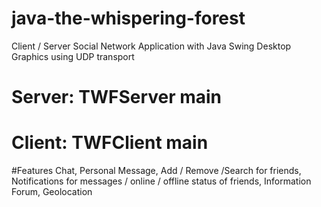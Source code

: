 # java-the-whispering-forest
Client / Server Social Network Application with Java Swing Desktop Graphics using UDP transport

# Server: TWFServer main
# Client: TWFClient main

#Features
Chat, Personal Message, Add / Remove /Search for friends, Notifications for messages / online / offline status of friends, Information Forum, Geolocation

